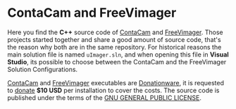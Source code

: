 # ContaCam and FreeVimager

Here you find the **C++** source code of [ContaCam](https://www.contaware.com/software/contacam.html) and [FreeVimager](https://www.contaware.com/software/freevimager.html). Those projects started together and share a good amount of source code, that's the reason why both are in the same repository. For historical reasons the main solution file is named `uImager.sln`, and when opening this file in **Visual Studio**, its possible to choose between the ContaCam and the FreeVimager Solution Configurations.

[ContaCam](https://www.contaware.com/software/contacam.html) and [FreeVimager](https://www.contaware.com/software/freevimager.html) executables are [Donationware](https://www.contaware.com/donationware-license.html), it is requested to [donate](https://www.contaware.com/donationware-license.html) **$10 USD** per installation to cover the costs. The source code is published under the terms of the [GNU GENERAL PUBLIC LICENSE](LICENSE.txt).
